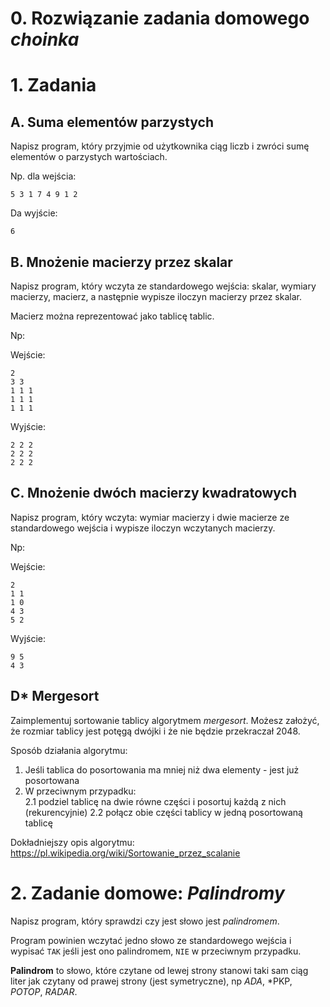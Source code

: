 # 0. Rozwiązanie zadania domowego *choinka*

# 1. Zadania

## A. Suma elementów parzystych
Napisz program, który przyjmie od użytkownika ciąg liczb i zwróci sumę elementów o parzystych wartościach.

Np. dla wejścia:
```
5 3 1 7 4 9 1 2
```
Da wyjście:
```
6
```

## B. Mnożenie macierzy przez skalar

Napisz program, który wczyta ze standardowego wejścia: skalar, wymiary macierzy, macierz, a następnie wypisze iloczyn macierzy przez skalar.

Macierz można reprezentować jako tablicę tablic.

Np:

Wejście:
```
2
3 3
1 1 1
1 1 1
1 1 1
```
Wyjście:
```
2 2 2
2 2 2
2 2 2
```

## C. Mnożenie dwóch macierzy kwadratowych

Napisz program, który wczyta: wymiar macierzy i dwie macierze ze standardowego wejścia i wypisze iloczyn wczytanych macierzy.

Np:

Wejście:
```
2
1 1
1 0
4 3
5 2
```

Wyjście:
```
9 5
4 3
```

## D* Mergesort

Zaimplementuj sortowanie tablicy algorytmem *mergesort*. Możesz założyć, że rozmiar tablicy jest potęgą dwójki i że nie będzie przekraczał 2048.


Sposób działania algorytmu:

1. Jeśli tablica do posortowania ma mniej niż dwa elementy - jest już posortowana
2. W przeciwnym przypadku:   
    2.1 podziel tablicę na dwie równe części i posortuj każdą z nich (rekurencyjnie)
    2.2 połącz obie części tablicy w jedną posortowaną tablicę

Dokładniejszy opis algorytmu: https://pl.wikipedia.org/wiki/Sortowanie_przez_scalanie


# 2. Zadanie domowe: *Palindromy*
Napisz program, który sprawdzi czy jest słowo jest *palindromem*.

Program powinien wczytać jedno słowo ze standardowego wejścia i wypisać `TAK` jeśli jest ono palindromem, `NIE` w przeciwnym przypadku.

**Palindrom** to słowo, które czytane od lewej strony stanowi taki sam ciąg liter jak czytany od prawej strony (jest symetryczne), np *ADA*, *PKP, *POTOP*, *RADAR*.
